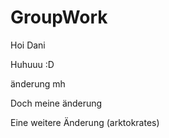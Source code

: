 GroupWork
=========
Hoi Dani

Huhuuu :D

änderung mh


Doch meine änderung


Eine weitere Änderung (arktokrates)
